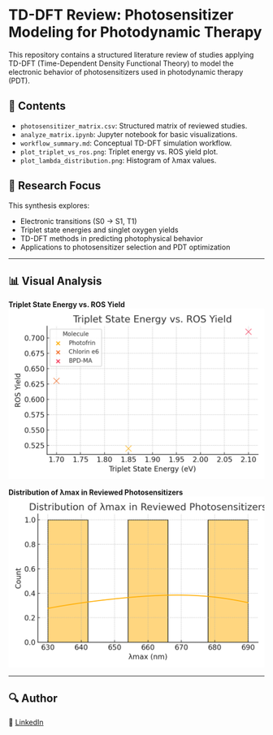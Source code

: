 # TD-DFT Review: Photosensitizer Modeling for Photodynamic Therapy

This repository contains a structured literature review of studies applying TD-DFT (Time-Dependent Density Functional Theory) to model the electronic behavior of photosensitizers used in photodynamic therapy (PDT).

## 📁 Contents
- `photosensitizer_matrix.csv`: Structured matrix of reviewed studies.
- `analyze_matrix.ipynb`: Jupyter notebook for basic visualizations.
- `workflow_summary.md`: Conceptual TD-DFT simulation workflow.
- `plot_triplet_vs_ros.png`: Triplet energy vs. ROS yield plot.
- `plot_lambda_distribution.png`: Histogram of λmax values.

## 🧪 Research Focus
This synthesis explores:
- Electronic transitions (S0 → S1, T1)
- Triplet state energies and singlet oxygen yields
- TD-DFT methods in predicting photophysical behavior
- Applications to photosensitizer selection and PDT optimization

---

## 📊 Visual Analysis

**Triplet State Energy vs. ROS Yield**  
![Triplet vs ROS](./plot_triplet_vs_ros.png)

**Distribution of λmax in Reviewed Photosensitizers**  
![λmax Distribution](./plot_lambda_distribution.png)

---

## 🔍 Author
🔗 [LinkedIn](https://linkedin.com/in/shylett-sonam-anthony-20a40b1b3)
